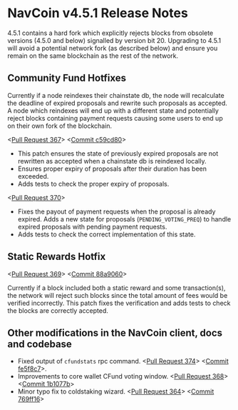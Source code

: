 # NavCoin v4.5.1 Release Notes

4.5.1 contains a hard fork which explicitly rejects blocks from obsolete versions (4.5.0 and below) signalled by version bit 20. Upgrading to 4.5.1 will avoid a potential network fork (as described below) and ensure you remain on the same blockchain as the rest of the network.

## Community Fund Hotfixes

Currently if a node reindexes their chainstate db, the node will recalculate the deadline of expired proposals and rewrite such proposals as accepted. A node which reindexes will end up with a different state and potentially reject blocks containing payment requests causing some users to end up on their own fork of the blockchain.

<[Pull Request 367](https://github.com/NAVCoin/navcoin-core/pull/367)>
<[Commit c59cd80](https://github.com/NAVCoin/navcoin-core/commit/c59cd802e43960ab4ff88dece294dbcecc6bce8e)>

- This patch ensures the state of previously expired proposals are not rewritten as accepted when a chainstate db is reindexed locally.
- Ensures proper expiry of proposals after their duration has been exceeded.
- Adds tests to check the proper expiry of proposals.

<[Pull Request 370](https://github.com/NAVCoin/navcoin-core/pull/370)>

- Fixes the payout of payment requests when the proposal is already expired. Adds a new state for proposals (`PENDING_VOTING_PREQ`) to handle expired proposals with pending payment requests.
- Adds tests to check the correct implementation of this state.

## Static Rewards Hotfix

<[Pull Request 369](https://github.com/NAVCoin/navcoin-core/pull/369)>
<[Commit 88a9060](https://github.com/NAVCoin/navcoin-core/commit/88a9060b80603afdab6dc374ef1144fcb58bc462)>

Currently if a block included both a static reward and some transaction(s), the network will reject such blocks since the total amount of fees would be verified incorrectly. This patch fixes the verification and adds tests to check the blocks are correctly accepted.

## Other modifications in the NavCoin client, docs and codebase

- Fixed output of `cfundstats` rpc command. <[Pull Request 374](https://github.com/NAVCoin/navcoin-core/pull/374)> <[Commit fe5f8c7](https://github.com/NAVCoin/navcoin-core/commit/fe5f8c79ea5708692181dfb913e8b17d5517c4ea)>.
- Improvements to core wallet CFund voting window. <[Pull Request 368](https://github.com/NAVCoin/navcoin-core/pull/368)> <[Commit 1b1077b](https://github.com/NAVCoin/navcoin-core/commit/1b1077be384c1a230d7c568a7fa05d4b43a4111b)>
- Minor typo fix to coldstaking wizard. <[Pull Request 364](https://github.com/NAVCoin/navcoin-core/pull/364)> <[Commit 769ff16](https://github.com/NAVCoin/navcoin-core/commit/769ff16b05f70ccfa24adcaf589bfa5a4157c067)>
